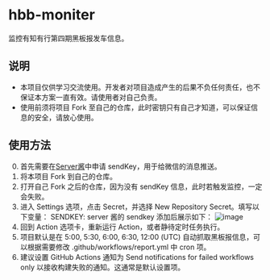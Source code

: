 # hbb-moniter

监控有知有行第四期黑板报发车信息。

## 说明
- 本项目仅供学习交流使用。开发者对项目造成产生的后果不负任何责任，也不保证本方案一直有效。请使用者对自己负责。
- 使用前须将项目 Fork 至自己的仓库，此时密钥只有自己才知道，可以保证信息的安全，请放心使用。

## 使用方法

0. 首先需要在[Server酱](https://sct.ftqq.com/)中申请 sendKey，用于给微信的消息推送。
1. 将本项目 Fork 到自己的仓库。
2. 打开自己 Fork 之后的仓库，因为没有 sendKey 信息，此时若触发监控，一定会失败。
3. 进入 Settings 选项，点击 Secret，并选择 New Repository Secret。填写以下变量：
  SENDKEY: server 酱的 sendkey
  添加后展示如下：
  ![image](https://user-images.githubusercontent.com/49070692/142156233-861e5f37-dde1-499b-8916-702da857c7b4.png)
4. 回到 Action 选项卡，重新运行 Action，或者静待定时任务执行。
5. 项目默认是在 5:00, 5:30, 6:00, 6:30, 12:00 (UTC) 自动抓取黑板报信息，可以根据需要修改 .github/workflows/report.yml 中 cron 项。
6. 建议设置 GitHub Actions 通知为 Send notifications for failed workflows only 以接收构建失败的通知。这通常是默认设置项。
